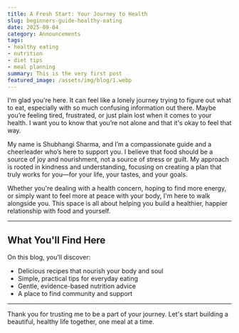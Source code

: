 ```yaml
---
title: A Fresh Start: Your Journey to Health
slug: beginners-guide-healthy-eating
date: 2025-09-04
category: Announcements
tags:
- healthy eating
- nutrition
- diet tips
- meal planning
summary: This is the very first post
featured_image: /assets/img/blog/1.webp
---
```


I'm glad you're here. It can feel like a lonely journey trying to figure out what to eat, especially with so much confusing information out there. Maybe you’re feeling tired, frustrated, or just plain lost when it comes to your health. I want you to know that you’re not alone and that it's okay to feel that way.

My name is Shubhangi Sharma, and I’m a compassionate guide and a cheerleader who’s here to support you. I believe that food should be a source of joy and nourishment, not a source of stress or guilt. My approach is rooted in kindness and understanding, focusing on creating a plan that truly works for you—for your life, your tastes, and your goals.

Whether you're dealing with a health concern, hoping to find more energy, or simply want to feel more at peace with your body, I'm here to walk alongside you. This space is all about helping you build a healthier, happier relationship with food and yourself.

---

## What You'll Find Here

On this blog, you’ll discover:

* Delicious recipes that nourish your body and soul
* Simple, practical tips for everyday eating
* Gentle, evidence-based nutrition advice
* A place to find community and support

---

Thank you for trusting me to be a part of your journey. Let's start building a beautiful, healthy life together, one meal at a time.
